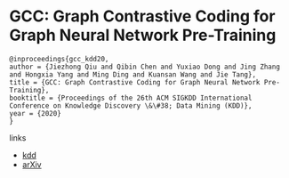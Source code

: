 # GCC: Graph Contrastive Coding for Graph Neural Network Pre-Training

```
@inproceedings{gcc_kdd20,
author = {Jiezhong Qiu and Qibin Chen and Yuxiao Dong and Jing Zhang and Hongxia Yang and Ming Ding and Kuansan Wang and Jie Tang},
title = {GCC: Graph Contrastive Coding for Graph Neural Network Pre-Training},
booktitle = {Proceedings of the 26th ACM SIGKDD International Conference on Knowledge Discovery \&\#38; Data Mining (KDD)},
year = {2020}
}
```

links
- [kdd](https://www.kdd.org/kdd2020/accepted-papers/view/gcc-graph-contrastive-coding-for-graph-neural-network-pre-training)
- [arXiv](https://arxiv.org/abs/2006.09963)
